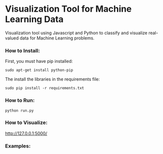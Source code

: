 # Visualization Tool for Machine Learning Data

Visualization tool using Javascript and Python to classify and visualize real-valued data for Machine Learning problems.

### How to Install:

First, you must have pip installed:
```
sudo apt-get install python-pip
```

The install the libraries in the requirements file:
```
sudo pip install -r requirements.txt
```

### How to Run:
```
python run.py
```
### How to Visualize:
http://127.0.0.1:5000/

### Examples:

